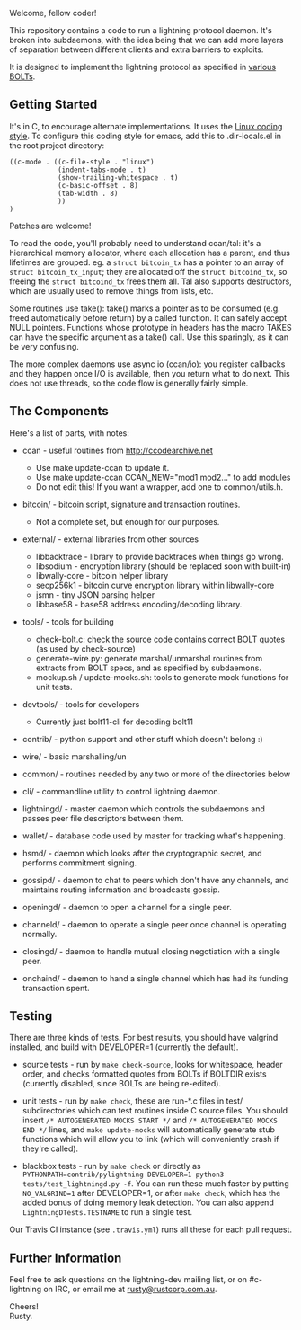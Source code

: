 Welcome, fellow coder!

This repository contains a code to run a lightning protocol daemon.
It's broken into subdaemons, with the idea being that we can add more
layers of separation between different clients and extra barriers to
exploits.

It is designed to implement the lightning protocol as specified in
[various BOLTs](https://github.com/lightningnetwork/lightning-rfc).

Getting Started
---------------
It's in C, to encourage alternate implementations. It uses the [Linux coding
style](https://www.kernel.org/doc/html/v4.10/process/coding-style.html). To
configure this coding style for emacs, add this to .dir-locals.el in the
root project directory:

    ((c-mode . ((c-file-style . "linux")
                (indent-tabs-mode . t)
                (show-trailing-whitespace . t)
                (c-basic-offset . 8)
                (tab-width . 8)
                ))
    )

Patches are welcome!

To read the code, you'll probably need to understand ccan/tal: it's a
hierarchical memory allocator, where each allocation has a parent, and
thus lifetimes are grouped.  eg. a `struct bitcoin_tx` has a pointer
to an array of `struct bitcoin_tx_input`; they are allocated off the
`struct bitcoind_tx`, so freeing the `struct bitcoind_tx` frees them
all.  Tal also supports destructors, which are usually used to remove
things from lists, etc.

Some routines use take(): take() marks a pointer as to be consumed
(e.g. freed automatically before return) by a called function.  It can
safely accept NULL pointers.  Functions whose prototype in headers has
the macro TAKES can have the specific argument as a take() call.  Use
this sparingly, as it can be very confusing.

The more complex daemons use async io (ccan/io): you register callbacks and they
happen once I/O is available, then you return what to do next.  This
does not use threads, so the code flow is generally fairly simple.

The Components
--------------
Here's a list of parts, with notes:

* ccan - useful routines from http://ccodearchive.net
  - Use make update-ccan to update it.
  - Use make update-ccan CCAN_NEW="mod1 mod2..." to add modules
  - Do not edit this!  If you want a wrapper, add one to common/utils.h.

* bitcoin/ - bitcoin script, signature and transaction routines.
  - Not a complete set, but enough for our purposes.

* external/ - external libraries from other sources
  - libbacktrace - library to provide backtraces when things go wrong.
  - libsodium - encryption library (should be replaced soon with built-in)
  - libwally-core - bitcoin helper library
  - secp256k1 - bitcoin curve encryption library within libwally-core
  - jsmn - tiny JSON parsing helper
  - libbase58 - base58 address encoding/decoding library.

* tools/ - tools for building
  - check-bolt.c: check the source code contains correct BOLT quotes
    (as used by check-source)
  - generate-wire.py: generate marshal/unmarshal routines from
    extracts from BOLT specs, and as specified by subdaemons.
  - mockup.sh / update-mocks.sh: tools to generate mock functions for unit tests.

* devtools/ - tools for developers
   - Currently just bolt11-cli for decoding bolt11

* contrib/ - python support and other stuff which doesn't belong :)

* wire/ - basic marshalling/un

* common/ - routines needed by any two or more of the directories below

* cli/ - commandline utility to control lightning daemon.

* lightningd/ - master daemon which controls the subdaemons and passes peer file descriptors between them.

* wallet/ - database code used by master for tracking what's happening.

* hsmd/ - daemon which looks after the cryptographic secret, and performs commitment signing.

* gossipd/ - daemon to chat to peers which don't have any channels, and maintains routing information and broadcasts gossip.

* openingd/ - daemon to open a channel for a single peer.

* channeld/ - daemon to operate a single peer once channel is operating normally.

* closingd/ - daemon to handle mutual closing negotiation with a single peer.

* onchaind/ - daemon to hand a single channel which has had its funding transaction spent.

Testing
-------

There are three kinds of tests.  For best results, you should have
valgrind installed, and build with DEVELOPER=1 (currently the default).

* source tests - run by `make check-source`, looks for whitespace,
  header order, and checks formatted quotes from BOLTs if BOLTDIR
  exists (currently disabled, since BOLTs are being re-edited).

* unit tests - run by `make check`, these are run-*.c files in test/
  subdirectories which can test routines inside C source files.  You
  should insert `/* AUTOGENERATED MOCKS START */` and `/* AUTOGENERATED MOCKS END */`
  lines, and `make update-mocks` will automatically generate stub functions
  which will allow you to link (which will conveniently crash if they're called).

* blackbox tests - run by `make check` or directly as
  `PYTHONPATH=contrib/pylightning DEVELOPER=1 python3 tests/test_lightningd.py -f`.
  You can run these much faster by putting `NO_VALGRIND=1` after DEVELOPER=1, or
  after `make check`, which has the added bonus of doing memory leak detection.
  You can also append `LightningDTests.TESTNAME` to run a single test.

Our Travis CI instance (see `.travis.yml`) runs all these for each pull request.

Further Information
-------------------

Feel free to ask questions on the lightning-dev mailing list, or on #c-lightning on IRC, or email me at rusty@rustcorp.com.au.

Cheers!<br>
Rusty.
